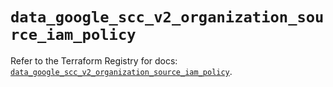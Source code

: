 # `data_google_scc_v2_organization_source_iam_policy`

Refer to the Terraform Registry for docs: [`data_google_scc_v2_organization_source_iam_policy`](https://registry.terraform.io/providers/hashicorp/google-beta/6.40.0/docs/data-sources/google_scc_v2_organization_source_iam_policy).
